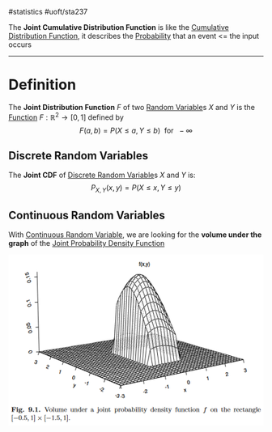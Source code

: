 #statistics #uoft/sta237 

The **Joint Cumulative Distribution Function** is like the [Cumulative Distribution Function](Cumulative%20Distribution%20Function.md), it describes the [Probability](Probability.md) that an event <= the input occurs

---
# Definition
The **Joint Distribution Function** $F$ of two [Random Variable](../STA238%20Notes/Random%20Variable.md)s $X$ and $Y$ is the [Function](../../Math/MAT235%20Notes/Function.md) $F:\mathbb{R}^{2}\rightarrow[0,1]$ defined by $$F(a,b)= P(X\leq a, Y\leq b) \ \text{ for } \ -\infty$$
## Discrete Random Variables
The **Joint CDF** of [Discrete Random Variable](Discrete%20Random%20Variable.md)s $X$ and $Y$ is: $$P_{X,Y}(x,y)=P(X\leq x,Y\leq y)$$

## Continuous Random Variables
With [Continuous Random Variable](Continuous%20Random%20Variable.md), we are looking for the **volume under the graph** of the [Joint Probability Density Function](Joint%20Probability%20Density%20Function.md)

![Pasted image 20231123131512](Attachments/Pasted%20image%2020231123131512.png)